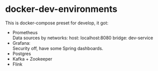 # docker-dev-environments
This is docker-compose preset for develop, it got:
- Prometheus   
  Data sources by networks: 
  host: localhost:8080
  bridge: dev-service
- Grafana:  
  Security off, have some Spring dashboards.
- Postgres
- Kafka + Zookeeper
- Flink